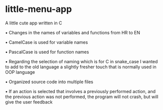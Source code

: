 # little-menu-app
A little cute app written in C

• Changes in the names of variables and functions from HR to EN

• CamelCase is used for variable names

• PascalCase is used for function names

• Regarding the selection of naming which is for C in snake_case I wanted to add to the old language a slightly fresher touch that is normally used in OOP language

• Organized source code into multiple files

• If an action is selected that involves a previously performed action, and the previous action was not performed, the program will not crash, but will give the user feedback
